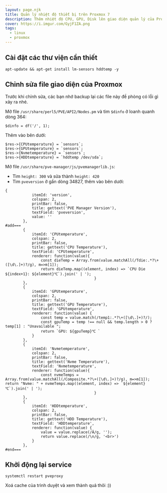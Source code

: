 ```yaml
---
layout: page.njk
title: Quản lý nhiệt độ thiết bị trên Proxmox 7
description: Thêm nhiệt độ CPU, GPU, Disk lên giao diện quản lý của Proxmox 7
cover: https://i.imgur.com/GyjF1ZA.png
tags:
  - linux
  - proxmox
---
```


## Cài đặt các thư viện cần thiết
```
apt-update && apt-get install lm-sensors hddtemp -y
```

## Chỉnh sửa file giao diện của Proxmox

Trước khi chỉnh sửa, các bạn nhớ backup lại các file này đề phòng có lỗi gì xảy ra nhé.

Mở file `/usr/share/perl5/PVE/API2/Nodes.pm` và tìm `$dinfo` ở loanh quanh dòng 364:

```
$dinfo = df('/', 1);
```

Thêm vào bên dưới:

```
$res->{CPUtemperature} = `sensors`;
$res->{GPUtemperature} = `sensors`;
$res->{Nvmetemperature} = `sensors`;
$res->{HDDtemperature} = `hddtemp /dev/sda`;
```

Mở file `/usr/share/pve-manager/js/pvemanagerlib.js`:
- Tìm `height: 300` và sửa thành `height: 420`
- Tìm `pveversion` ở gần dòng 34827, thêm vào bên dưới:
```
{
            itemId: 'version',
            colspan: 2,
            printBar: false,
            title: gettext('PVE Manager Version'),
            textField: 'pveversion',
            value: ''
        },
#add===
        {
            itemId: 'CPUtemperature',
            colspan: 2,
            printBar: false,
            title: gettext('CPU Temperature'),
            textField: 'CPUtemperature',
            renderer: function(value){
                const dieTemp = Array.from(value.matchAll(/Tdie:.*?\+([\d\.]+)?/g), m=>m[1]);
                return dieTemp.map((element, index) => `CPU Die ${index+1}: ${element}℃`).join(' | ');
                                        }
        },
        {
            itemId: 'GPUtemperature',
            colspan: 2,
            printBar: false,
            title: gettext('GPU Temperature'),
            textField: 'GPUtemperature',
            renderer: function(value) {
                const temp = value.match(/temp1:.*?\+([\d\.]+)?/);
                const gpuTemp = temp !== null && temp.length > 0 ? temp[1] : "Unavailable ";
                return `GPU: ${gpuTemp}℃ `
            }
        },
        {
            itemId: 'Nvmetemperature',
            colspan: 2,
            printBar: false,
            title: gettext('Nvme Temperature'),
            textField: 'Nvmetemperature',
            renderer: function(value){
                const nvmeTemps = Array.from(value.matchAll(/Composite.*?\+([\d\.]+)?/g), m=>m[1]);
return "Nvme: " + nvmeTemps.map((element, index) => `${element}℃`).join(' | ');
                                        }
        },
        {
            itemId: 'HDDtemperature',
            colspan: 2,
            printBar: false,
            title: gettext('HDD Temperature'),
            textField: 'HDDtemperature',
            renderer: function(value) {
                value = value.replace(/Â/g, '');
                return value.replace(/\n/g, '<br>')
            }
        },
#end===
```

## Khởi động lại service

```
systemctl restart pveproxy
```

Xoá cache của trình duyệt và xem thành quả thôi :))